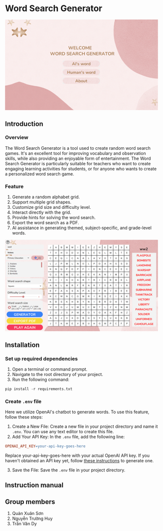 # Word Search Generator

![Image description](/image/image1.png "Image title")

## Introduction
### Overview
The Word Search Generator is a tool used to create random word search games. It's an excellent tool for improving vocabulary and observation skills, while also providing an enjoyable form of entertainment. The Word Search Generator is particularly suitable for teachers who want to create engaging learning activities for students, or for anyone who wants to create a personalized word search game.
### Feature
1. Generate a random alphabet grid.
2. Support multiple grid shapes.
3. Customize grid size and difficulty level.
4. Interact directly with the grid.
5. Provide hints for solving the word search.
6. Export the word search as a PDF.
7. AI assistance in generating themed, subject-specific, and grade-level words.

![Image description](image/image2.png "Image title")

## Installation
### Set up required dependencies
1. Open a terminal or command prompt.
2. Navigate to the root directory of your project.
3. Run the following command:

```python 
pip install -r requirements.txt
```

### Create `.env` file
Here we utilize OpenAI's chatbot to generate words. To use this feature, follow these steps:
1. Create a New File: Create a new file in your project directory and name it `.env`. You can use any text editor to create this file.
2. Add Your API Key: In the `.env` file, add the following line:
```makefile
OPENAI_API_KEY=your-api-key-goes-here
```
Replace your-api-key-goes-here with your actual OpenAI API key. If you haven't obtained an API key yet, follow [these instructions](https://platform.openai.com/docs/quickstart/account-setup) to generate one.

3. Save the File: Save the `.env` file in your project directory.

## Instruction manual


## Group members
1. Quản Xuân Sơn
2. Nguyễn Trường Huy
3. Trần Văn Dy

